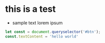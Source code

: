 # this is a test

* sample text lorem ipsum

```javascript
let const = document.queryselector('#btn');
const.textContent = 'hello world'
```

```bash echo 'hello world'

